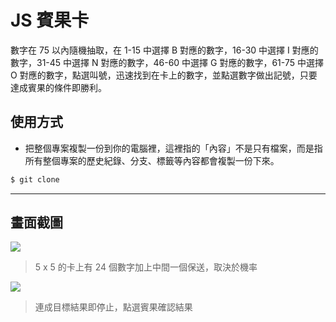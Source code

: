 # JS 賓果卡

數字在 75 以內隨機抽取，在 1-15 中選擇 B 對應的數字，16-30 中選擇 I 對應的數字，31-45 中選擇 N 對應的數字，46-60 中選擇 G 對應的數字，61-75 中選擇 O 對應的數字，點選叫號，迅速找到在卡上的數字，並點選數字做出記號，只要達成賓果的條件即勝利。

## 使用方式
- 把整個專案複製一份到你的電腦裡，這裡指的「內容」不是只有檔案，而是指所有整個專案的歷史紀錄、分支、標籤等內容都會複製一份下來。
```sh
$ git clone
```

----

## 畫面截圖
![](https://i.imgur.com/Aaa69V4.png)
> 5 x 5 的卡上有 24 個數字加上中間一個保送，取決於機率

![](https://i.imgur.com/aAf4kIP.png)
> 連成目標結果即停止，點選賓果確認結果
